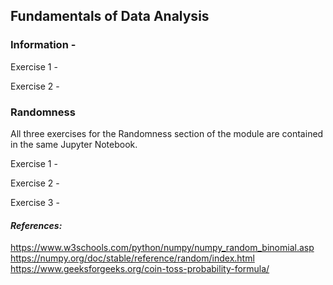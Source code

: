 ## Fundamentals of Data Analysis

### Information - 

Exercise 1 -

Exercise 2 - 

### Randomness

All three exercises for the Randomness section of the module are contained in the same Jupyter Notebook.

Exercise 1 - 

Exercise 2 - 

Exercise 3 - 

#### *References:*  
https://www.w3schools.com/python/numpy/numpy_random_binomial.asp
https://numpy.org/doc/stable/reference/random/index.html
https://www.geeksforgeeks.org/coin-toss-probability-formula/


